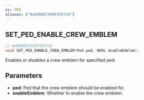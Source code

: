 ```yaml
---
ns: PED
aliases: ["0xE906EC930F5FE7C8"]
---
```

## SET_PED_ENABLE_CREW_EMBLEM

```c
// 0xE906EC930F5FE7C8
void SET_PED_ENABLE_CREW_EMBLEM(Ped ped, BOOL enableEmblem);
```

Enables or disables a crew emblem for specified ped.

## Parameters
* **ped**: Ped that the crew emblem should be enabled for.
* **enableEmblem**: Whether to enable the crew emblem.
